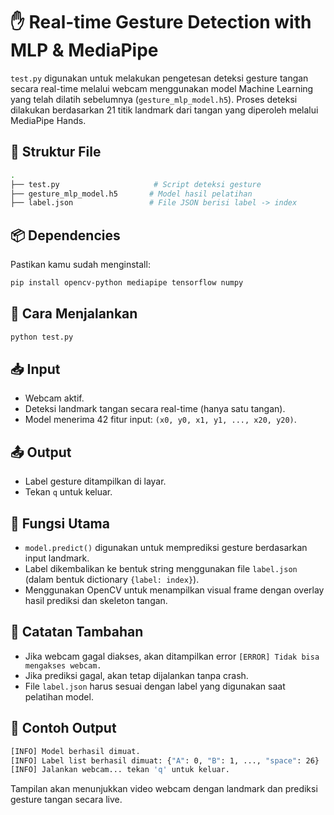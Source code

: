# ✋ Real-time Gesture Detection with MLP & MediaPipe

`test.py` digunakan untuk melakukan pengetesan deteksi gesture tangan secara real-time melalui webcam menggunakan model Machine Learning yang telah dilatih sebelumnya (`gesture_mlp_model.h5`). Proses deteksi dilakukan berdasarkan 21 titik landmark dari tangan yang diperoleh melalui MediaPipe Hands.

## 📁 Struktur File

```bash
.
├── test.py                     # Script deteksi gesture
├── gesture_mlp_model.h5       # Model hasil pelatihan
├── label.json                 # File JSON berisi label -> index
```

## 📦 Dependencies

Pastikan kamu sudah menginstall:

```bash
pip install opencv-python mediapipe tensorflow numpy
```

## 🚀 Cara Menjalankan

```bash
python test.py
```

## 📥 Input

- Webcam aktif.
- Deteksi landmark tangan secara real-time (hanya satu tangan).
- Model menerima 42 fitur input: `(x0, y0, x1, y1, ..., x20, y20)`.

## 📤 Output

- Label gesture ditampilkan di layar.
- Tekan `q` untuk keluar.

## 🧠 Fungsi Utama

- `model.predict()` digunakan untuk memprediksi gesture berdasarkan input landmark.
- Label dikembalikan ke bentuk string menggunakan file `label.json` (dalam bentuk dictionary `{label: index}`).
- Menggunakan OpenCV untuk menampilkan visual frame dengan overlay hasil prediksi dan skeleton tangan.

## 📝 Catatan Tambahan

- Jika webcam gagal diakses, akan ditampilkan error `[ERROR] Tidak bisa mengakses webcam.`
- Jika prediksi gagal, akan tetap dijalankan tanpa crash.
- File `label.json` harus sesuai dengan label yang digunakan saat pelatihan model.

## 🧪 Contoh Output

```bash
[INFO] Model berhasil dimuat.
[INFO] Label list berhasil dimuat: {"A": 0, "B": 1, ..., "space": 26}
[INFO] Jalankan webcam... tekan 'q' untuk keluar.
```

Tampilan akan menunjukkan video webcam dengan landmark dan prediksi gesture tangan secara live.
